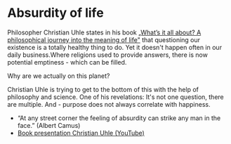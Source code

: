 # Absurdity of life

Philosopher Christian Uhle states in his book [„What’s it all about? A philosophical journey into
the meaning of life"](https://www.fischerverlage.de/verlag/rights/book/christian-uhle-wozu-das-alles-9783596709472)
that questioning our existence is a totally healthy thing to do. Yet it doesn't happen often in our daily business.Where religions used to provide answers, there is now potential emptiness - which can be filled.

Why are we actually on this planet?

Christian Uhle is trying to get to the bottom of this with the help of philosophy and science. One of his revelations: It's not one question, there are multiple. And - purpose does not always correlate with happiness.

- “At any street corner the feeling of absurdity can strike any man in the face.” (Albert Camus)
- [Book presentation Christian Uhle (YouTube)](https://www.youtube.com/watch?v=01g5ZjSoKmk)

